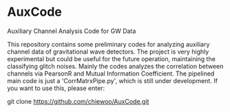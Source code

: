AuxCode
=======

Auxiliary Channel Analysis Code for GW Data

This repository contains some preliminary codes for analyzing auxiliary channel data of gravitational wave detectors. 
The project is very highly experimental but could be useful for the future operation, maintaining the classifying glitch noises.
Mainly the codes analyzes the correlation between channels via PearsonR and Mutual Information Coefficient.
The pipelined main code is just a 'CorrMatrxPipe.py', which is still under development. If you want to use this, please enter:

git clone https://github.com/chiewoo/AuxCode.git
